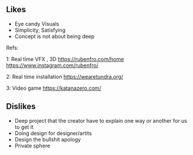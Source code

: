 ## Likes
- Eye candy Visuals
- Simplicity, Satisfying
- Concept is not about being deep

Refs:

1: Real time VFX , 3D
https://rubenfro.com/home
https://www.instagram.com/rubenfro/

2: Real time installation
https://wearetundra.org/

3: Video game
https://katanazero.com/



## Dislikes
- Deep project that the creator have to explain one way or another for us to get it
- Doing design for designer/artits
- Design the bullshit apology
- Private sphere

